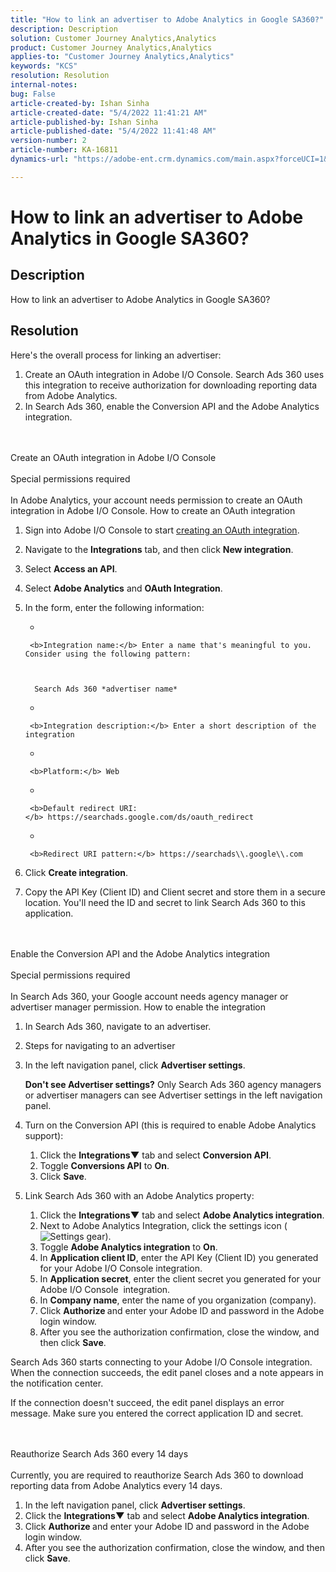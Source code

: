 ```yaml
---
title: "How to link an advertiser to Adobe Analytics in Google SA360?"
description: Description
solution: Customer Journey Analytics,Analytics
product: Customer Journey Analytics,Analytics
applies-to: "Customer Journey Analytics,Analytics"
keywords: "KCS"
resolution: Resolution
internal-notes: 
bug: False
article-created-by: Ishan Sinha
article-created-date: "5/4/2022 11:41:21 AM"
article-published-by: Ishan Sinha
article-published-date: "5/4/2022 11:41:48 AM"
version-number: 2
article-number: KA-16811
dynamics-url: "https://adobe-ent.crm.dynamics.com/main.aspx?forceUCI=1&pagetype=entityrecord&etn=knowledgearticle&id=2e22a71b-9fcb-ec11-a7b5-6045bd00db25"

---
```

# How to link an advertiser to Adobe Analytics in Google SA360?

## Description


How to link an advertiser to Adobe Analytics in Google SA360?


## Resolution


Here's the overall process for linking an advertiser:

1. Create an OAuth integration in Adobe I/O Console. Search Ads 360 uses this integration to receive authorization for downloading reporting data from Adobe Analytics.
2. In Search Ads 360, enable the Conversion API and the Adobe Analytics integration.

<br><br>Create an OAuth integration in Adobe I/O Console<br><br>Special permissions required<br><br>
In Adobe Analytics, your account needs permission to create an OAuth integration in Adobe I/O Console.
How to create an OAuth integration
1. Sign into Adobe I/O Console to start [creating an OAuth integration](https://www.adobe.io/authentication/auth-methods.html#!AdobeDocs/adobeio-auth/master/AuthenticationOverview/OAuthIntegration.md).
2. Navigate to the <b>Integrations</b> tab, and then click <b>New integration</b>.
3. Select <b>Access an API</b>.
4. Select <b>Adobe Analytics</b> and <b>OAuth Integration</b>.
5. In the form, enter the following information:

    - 

    
        

    
        <b>Integration name:</b> Enter a name that's meaningful to you. Consider using the following pattern:

    

         Search Ads 360 *advertiser name*
    - 

    
        <b>Integration description:</b> Enter a short description of the integration
    - 

    
        <b>Platform:</b> Web
    - 

    
        <b>Default redirect URI:</b> https://searchads.google.com/ds/oauth_redirect
    - 

    
        <b>Redirect URI pattern:</b> https://searchads\\.google\\.com
6. Click <b>Create integration</b>.
7. Copy the API Key (Client ID) and Client secret and store them in a secure location. You'll need the ID and secret to link Search Ads 360 to this application.

<br><br>Enable the Conversion API and the Adobe Analytics integration<br><br>Special permissions required<br><br>
In Search Ads 360, your Google account needs agency manager or advertiser manager permission.
How to enable the integration
1. In Search Ads 360, navigate to an advertiser.
2. Steps for navigating to an advertiser
3. In the left navigation panel, click <b>Advertiser settings</b>.

    

    <b>Don't see Advertiser settings?</b> Only Search Ads 360 agency managers or advertiser managers can see Advertiser settings in the left navigation panel.
4. Turn on the Conversion API (this is required to enable Adobe Analytics support):

    1. Click the <b>Integrations▼</b> tab and select <b>Conversion API</b>.
    2. Toggle <b>Conversions API</b> to <b>On</b>.
    3. Click <b>Save</b>.
5. Link Search Ads 360 with an Adobe Analytics property:

    1. Click the <b>Integrations▼</b> tab and select <b>Adobe Analytics integration</b>.
    2. Next to Adobe Analytics Integration, click the settings icon (![Settings gear](https://lh3.googleusercontent.com/epGzW5mbor9RE_qz89J5G7pIHHCI0kfzQSMglH7hxWZlWkyoRtS1urgdIttMd71uOtk=w18 "Settings gear")).
    3. Toggle <b>Adobe Analytics integration</b> to <b>On</b>.
    4. In <b>Application client ID</b>, enter the API Key (Client ID) you generated for your Adobe I/O Console integration.
    5. In <b>Application secret</b>, enter the client secret you generated for your Adobe I/O Console  integration.
    6. In <b>Company name</b>, enter the name of you organization (company).
    7. Click <b>Authorize </b>and enter your Adobe ID and password in the Adobe login window.
    8. After you see the authorization confirmation, close the window, and then click <b>Save</b>.


Search Ads 360 starts connecting to your Adobe I/O Console integration. When the connection succeeds, the edit panel closes and a note appears in the notification center.

If the connection doesn't succeed, the edit panel displays an error message. Make sure you entered the correct application ID and secret.


<br><br>Reauthorize Search Ads 360 every 14 days<br><br>
Currently, you are required to reauthorize Search Ads 360 to download reporting data from Adobe Analytics every 14 days.

1. In the left navigation panel, click <b>Advertiser settings</b>.
2. Click the <b>Integrations▼</b> tab and select <b>Adobe Analytics integration</b>.
3. Click <b>Authorize </b>and enter your Adobe ID and password in the Adobe login window.
4. After you see the authorization confirmation, close the window, and then click <b>Save</b>.



